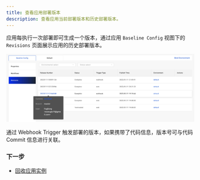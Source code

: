 ```yaml
---
title: 查看应用部署版本
description: 查看应用当前部署版本和历史部署版本。
---
```


应用每执行一次部署即可生成一个版本，通过应用 `Baseline Config` 视图下的 `Revisions` 页面展示应用的历史部署版本。

![app-revision](../../../resources/app-revisions.jpg)

通过 Webhook Trigger 触发部署的版本，如果携带了代码信息，版本号可与代码 Commit 信息进行关联。

### 下一步

* [回收应用实例](./recycle-environment)